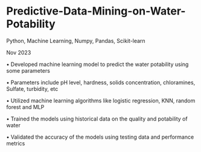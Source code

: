 # Predictive-Data-Mining-on-Water-Potability

Python, Machine Learning, Numpy, Pandas, Scikit-learn 

Nov 2023

• Developed machine learning model to predict the water potability using some parameters

• Parameters include pH level, hardness, solids concentration, chloramines, Sulfate, turbidity, etc

• Utilized machine learning algorithms like logistic regression, KNN, random forest and MLP

• Trained the models using historical data on the quality and potability of water

• Validated the accuracy of the models using testing data and performance metrics

